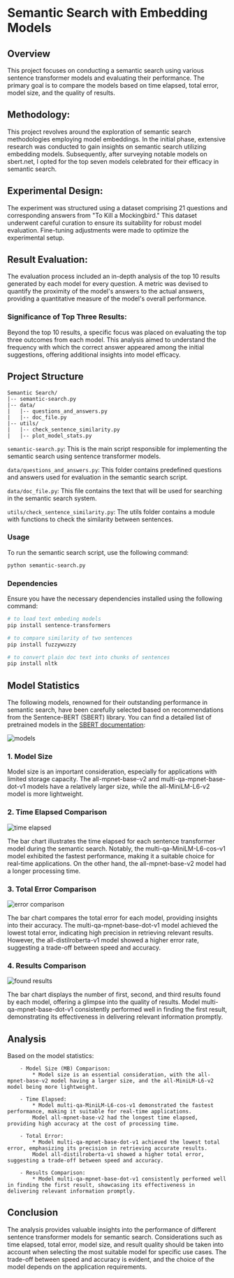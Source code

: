# Semantic Search with Embedding Models
## Overview
This project focuses on conducting a semantic search using various sentence transformer models and evaluating their performance. The primary goal is to compare the models based on time elapsed, total error, model size, and the quality of results.

## Methodology:

This project revolves around the exploration of semantic search methodologies employing model embeddings. In the initial phase, extensive research was conducted to gain insights on semantic search utilizing embedding models. Subsequently, after surveying notable models on sbert.net, I opted for the top seven models celebrated for their efficacy in semantic search.

## Experimental Design:

The experiment was structured using a dataset comprising 21 questions and corresponding answers from "To Kill a Mockingbird." This dataset underwent careful curation to ensure its suitability for robust model evaluation. Fine-tuning adjustments were made to optimize the experimental setup.

## Result Evaluation:

The evaluation process included an in-depth analysis of the top 10 results generated by each model for every question. A metric was devised to quantify the proximity of the model's answers to the actual answers, providing a quantitative measure of the model's overall performance.

### Significance of Top Three Results:

Beyond the top 10 results, a specific focus was placed on evaluating the top three outcomes from each model. This analysis aimed to understand the frequency with which the correct answer appeared among the initial suggestions, offering additional insights into model efficacy.

## Project Structure

```plaintext
Semantic Search/
|-- semantic-search.py
|-- data/
|   |-- questions_and_answers.py
|   |-- doc_file.py
|-- utils/
|   |-- check_sentence_similarity.py
|   |-- plot_model_stats.py 
```

`semantic-search.py`: This is the main script responsible for implementing the semantic search using sentence transformer models.

`data/questions_and_answers.py`: This folder contains predefined questions and answers used for evaluation in the semantic search script.

`data/doc_file.py`: This file contains the text that will be used for searching in the semantic search system.

`utils/check_sentence_similarity.py`: The utils folder contains a module with functions to check the similarity between sentences.

### Usage
To run the semantic search script, use the following command:
```bash
python semantic-search.py
```

### Dependencies
Ensure you have the necessary dependencies installed using the following command:
```bash
# to load text embeding models
pip install sentence-transformers

# to compare similarity of two sentences
pip install fuzzywuzzy

# to convert plain doc text into chunks of sentences
pip install nltk

```

## Model Statistics
The following models, renowned for their outstanding performance in semantic search, have been carefully selected based on recommendations from the Sentence-BERT (SBERT) library. You can find a detailed list of pretrained models in the [SBERT documentation](https://www.sbert.net/docs/pretrained_models.html#sentence-embedding-models):

![models](https://github.com/dawit-melka/ICog-Labs/assets/105089130/0083d926-f931-420a-b060-997eb8dd2a52)

### 1. Model Size
Model size is an important consideration, especially for applications with limited storage capacity. The all-mpnet-base-v2 and multi-qa-mpnet-base-dot-v1 models have a relatively larger size, while the all-MiniLM-L6-v2  model is more lightweight.

### 2. Time Elapsed Comparison

![time elapsed](https://github.com/dawit-melka/ICog-Labs/assets/105089130/ffef0eaa-be05-40bb-a575-fb9a6e92c88f)

The bar chart illustrates the time elapsed for each sentence transformer model during the semantic search. Notably, the multi-qa-MiniLM-L6-cos-v1 model exhibited the fastest performance, making it a suitable choice for real-time applications. On the other hand, the all-mpnet-base-v2 model had a longer processing time.

### 3. Total Error Comparison

![error comparison](https://github.com/dawit-melka/ICog-Labs/assets/105089130/6cc8cb19-0549-420f-8a2a-e2deaf5155d6)

The bar chart compares the total error for each model, providing insights into their accuracy. The multi-qa-mpnet-base-dot-v1 model achieved the lowest total error, indicating high precision in retrieving relevant results. However, the all-distilroberta-v1 model showed a higher error rate, suggesting a trade-off between speed and accuracy.

### 4. Results Comparison

![found results](https://github.com/dawit-melka/ICog-Labs/assets/105089130/8b9bee5b-d310-4f41-89b1-6c64528b5935)

The bar chart displays the number of first, second, and third results found by each model, offering a glimpse into the quality of results. Model multi-qa-mpnet-base-dot-v1 consistently performed well in finding the first result, demonstrating its effectiveness in delivering relevant information promptly. 

## Analysis

Based on the model statistics:
```
    - Model Size (MB) Comparison:
        * Model size is an essential consideration, with the all-mpnet-base-v2 model having a larger size, and the all-MiniLM-L6-v2 model being more lightweight.

    - Time Elapsed:
        * Model multi-qa-MiniLM-L6-cos-v1 demonstrated the fastest performance, making it suitable for real-time applications.
        Model all-mpnet-base-v2 had the longest time elapsed, providing high accuracy at the cost of processing time.

    - Total Error:
        * Model multi-qa-mpnet-base-dot-v1 achieved the lowest total error, emphasizing its precision in retrieving accurate results.
        Model all-distilroberta-v1 showed a higher total error, suggesting a trade-off between speed and accuracy.

    - Results Comparison:
        * Model multi-qa-mpnet-base-dot-v1 consistently performed well in finding the first result, showcasing its effectiveness in delivering relevant information promptly.

```

## Conclusion

The analysis provides valuable insights into the performance of different sentence transformer models for semantic search. Considerations such as time elapsed, total error, model size, and result quality should be taken into account when selecting the most suitable model for specific use cases. The trade-off between speed and accuracy is evident, and the choice of the model depends on the application requirements.








